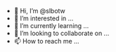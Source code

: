 - 👋 Hi, I’m @slbotw
- 👀 I’m interested in ...
- 🌱 I’m currently learning ...
- 💞️ I’m looking to collaborate on ...
- 📫 How to reach me ...

<!---
slbotw/slbotw is a ✨ special ✨ repository because its `README.md` (this file) appears on your GitHub profile.
You can click the Preview link to take a look at your changes.
--->
